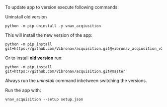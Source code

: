 To update app to version execute following commands:

Uninstall old version
```commandline
python -m pip uninstall -y vnav_acqiusition
```

This will install the new version of the app:
```commandline
python -m pip install git+https://github.com/Vibronav/acquisition.git@vibronav_acqiusition_v2
```

Or to install **old version** run:
```commandline
python -m pip install git+https://github.com/Vibronav/acquisition.git@master
```
Always run the *uninstall* command inbetween switching the versions.

Run the app with:
```commandline
vnav_acquisition --setup setup.json
```
